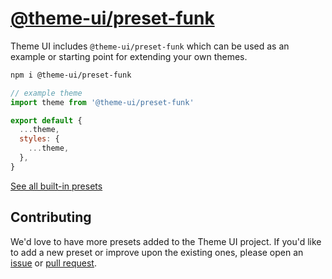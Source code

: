 # [@theme-ui/preset-funk](https://theme-ui.com/presets/funk)

Theme UI includes `@theme-ui/preset-funk` which can be used as an example or
starting point for extending your own themes.

```sh
npm i @theme-ui/preset-funk
```

```jsx
// example theme
import theme from '@theme-ui/preset-funk'

export default {
  ...theme,
  styles: {
    ...theme,
  },
}
```

[See all built-in presets][demo]

## Contributing

We'd love to have more presets added to the Theme UI project.
If you'd like to add a new preset or improve upon the existing ones, please open an [issue][] or [pull request][].

[issue]: https://github.com/system-ui/theme-ui/issues
[pull request]: https://github.com/system-ui/theme-ui/pulls

[demo]: https://theme-ui.com/demo
